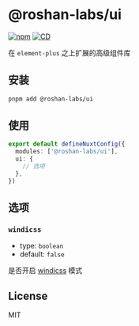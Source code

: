 # @roshan-labs/ui

[![npm](https://img.shields.io/npm/v/@roshan-labs/ui?color=%2342b883)](https://www.npmjs.com/package/@roshan-labs/ui)
[![CD](https://github.com/roshan-labs/ui/actions/workflows/cd.yml/badge.svg)](https://github.com/roshan-labs/ui/actions/workflows/cd.yml)

在 `element-plus` 之上扩展的高级组件库

## 安装

```bash
pnpm add @roshan-labs/ui
```

## 使用

```typescript
export default defineNuxtConfig({
  modules: ['@roshan-labs/ui'],
  ui: {
    // 选项
  },
})
```

## 选项

### `windicss`

- type: `boolean`
- default: `false`

是否开启 [windicss](https://windicss.org/) 模式

## License

MIT
